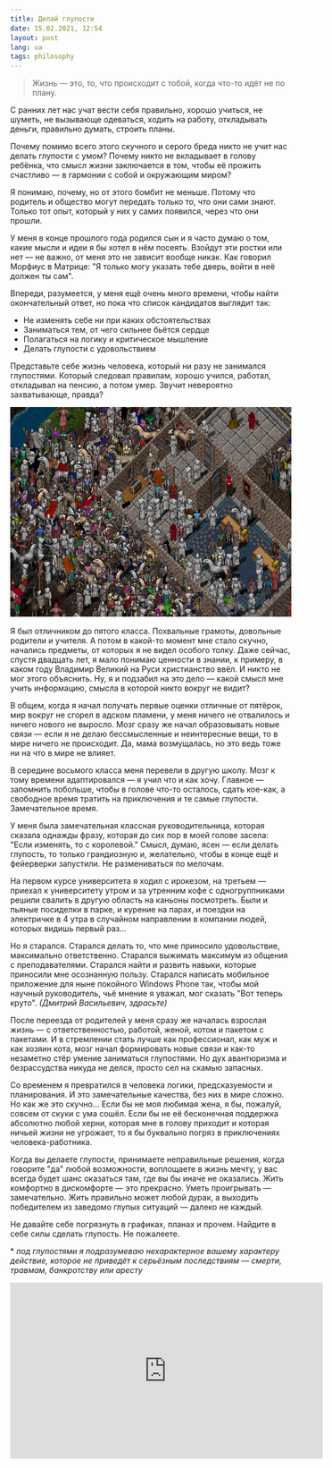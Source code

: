 ```yaml
---
title: Делай глупости
date: 15.02.2021, 12:54
layout: post
lang: ua
tags: philosophy
---
```


> Жизнь — это, то, что происходит с тобой, когда что-то идёт не по плану.

С ранних лет нас учат вести себя правильно, хорошо учиться, не шуметь, не
вызывающе одеваться, ходить на работу, откладывать деньги, правильно думать,
строить планы.

Почему помимо всего этого скучного и серого бреда никто не учит нас делать
глупости с умом? Почему никто не вкладывает в голову ребёнка, что смысл жизни
заключается в том, чтобы её прожить счастливо — в гармонии с собой и окружающим
миром?

Я понимаю, почему, но от этого бомбит не меньше. Потому что родитель и общество
могут передать только то, что они сами знают. Только тот опыт, который у них у
самих появился, через что они прошли.

У меня в конце прошлого года родился сын и я часто думаю о том, какие мысли и
идеи я бы хотел в нём посеять. Взойдут эти ростки или нет — не важно, от меня
это не зависит вообще никак. Как говорил Морфиус в Матрице: "Я только могу
указать тебе дверь, войти в неё должен ты сам".

Впереди, разумеется, у меня ещё очень много времени, чтобы найти окончательный
ответ, но пока что список кандидатов выглядит так:
* Не изменять себе ни при каких обстоятельствах
* Заниматься тем, от чего сильнее бьётся сердце
* Полагаться на логику и критическое мышление
* Делать глупости с удовольствием

Представьте себе жизнь человека, который ни разу не занимался глупостями.
Который следовал правилам, хорошо учился, работал, откладывал на пенсию, а
потом умер. Звучит невероятно захватывающе, правда?

![](/img/posts/008/1.png)

Я был отличником до пятого класса. Похвальные грамоты, довольные родители и
учителя. А потом в какой-то момент мне стало скучно, начались предметы, от
которых я не видел особого толку. Даже сейчас, спустя двадцать лет, я мало
понимаю ценности в знании, к примеру, в каком году Владимир Великий на Руси
христианство ввёл. И никто не мог этого объяснить. Ну, я и подзабил на это дело
— какой смысл мне учить информацию, смысла в которой никто вокруг не видит?

В общем, когда я начал получать первые оценки отличные от пятёрок, мир вокруг
не сгорел в адском пламени, у меня ничего не отвалилось и ничего нового не
выросло. Мозг сразу же начал образовывать новые связи — если я не делаю
бессмысленные и неинтересные вещи, то в мире ничего не происходит. Да, мама
возмущалась, но это ведь тоже ни на что в мире не влияет.

В середине восьмого класса меня перевели в другую школу. Мозг к тому времени
адаптировался — я учил что и как хочу. Главное — запомнить побольше, чтобы в
голове что-то осталось, сдать кое-как, а свободное время тратить на приключения
и те самые глупости. Замечательное время.

У меня была замечательная классная руководительница, которая сказала однажды
фразу, которая до сих пор в моей голове засела: "Если изменять, то с
королевой." Смысл, думаю, ясен — если делать глупость, то только грандиозную и,
желательно, чтобы в конце ещё и фейерверки запустили. Не размениваться по
мелочам.

На первом курсе университета я ходил с ирокезом, на третьем — приехал к
университету утром и за утренним кофе с одногруппниками решили свалить в другую
область на каньоны посмотреть. Были и пьяные посиделки в парке, и курение на
парах, и поездки на электричке в 4 утра в случайном направлении в компании
людей, которых видишь первый раз...

Но я старался. Старался делать то, что мне приносило удовольствие, максимально
ответственно. Старался выжимать максимум из общения с преподавателями. Старался
найти и развить навыки, которые приносили мне осознанную пользу. Старался
написать мобильное приложение для ныне покойного Windows Phone так, чтобы мой
научный руководитель, чьё мнение я уважал, мог сказать "Вот теперь круто".
*(Дмитрий Васильевич, здрасьте)*

После переезда от родителей у меня сразу же началась взрослая жизнь — с
ответственностью, работой, женой, котом и пакетом с пакетами. И в стремлении
стать лучше как профессионал, как муж и как хозяин кота, мозг начал формировать
новые связи и как-то незаметно стёр умение заниматься глупостями. Но дух
авантюризма и безрассудства никуда не делся, просто сел на скамью запасных.

Со временем я превратился в человека логики, предсказуемости и планирования. И
это замечательные качества, без них в мире сложно. Но как же это скучно... Если
бы не моя любимая жена, я бы, пожалуй, совсем от скуки с ума сошёл. Если бы не
её бесконечная поддержка абсолютно любой херни, которая мне в голову приходит и
которая ничьей жизни не угрожает, то я бы буквально погряз в приключениях
человека-работника.

Когда вы делаете глупости, принимаете неправильные решения, когда говорите "да"
любой возможности, воплощаете в жизнь мечту, у вас всегда будет шанс оказаться
там, где вы бы иначе не оказались. Жить комфортно в дискомфорте — это
прекрасно. Уметь проигрывать — замечательно. Жить правильно может любой дурак,
а выходить победителем из заведомо глупых ситуаций — далеко не каждый.

Не давайте себе погрязнуть в графиках, планах и прочем. Найдите в себе силы
сделать глупость. Не пожалеете.

\* *под глупостями я подразумеваю нехарактерное вашему характеру действие,
которое не приведёт к серьёзным последствиям — смерти, травмам, банкротству или
аресту*

<iframe width="560" height="315" src="https://www.youtube.com/embed/kwrTLwEYIIc" title="YouTube video player" frameborder="0" allow="accelerometer; autoplay; clipboard-write; encrypted-media; gyroscope; picture-in-picture" allowfullscreen></iframe>
